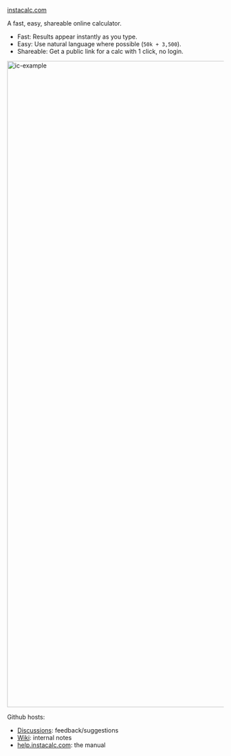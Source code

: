 [instacalc.com](https://instacalc.com/)

A fast, easy, shareable online calculator. 

* Fast: Results appear instantly as you type.
* Easy: Use natural language where possible (`50k + 3,500`).
* Shareable: Get a public link for a calc with 1 click, no login.

<img width="1499" alt="ic-example" src="https://github.com/kazad/instacalc/assets/115572/c5975f13-3ad6-4e43-b268-959782700a6f">


Github hosts:

* [Discussions](https://github.com/kazad/instacalc/discussions): feedback/suggestions
* [Wiki](https://github.com/kazad/instacalc/wiki): internal notes
* [help.instacalc.com](https://help.instacalc.com): the manual


